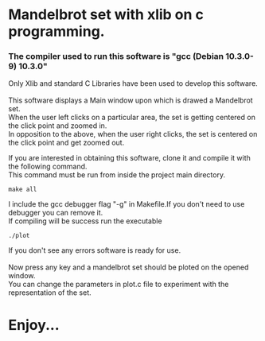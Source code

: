 # Mandelbrot set with xlib on c programming.
### The compiler used to run this software is "gcc (Debian 10.3.0-9) 10.3.0"
Only Xlib and standard C Libraries have been used to develop this software.<br><br>
This software displays a Main window upon which is drawed a Mandelbrot set.<br>
When the user left clicks on a particular area, the set is getting centered on the click point and zoomed in.<br>
In opposition to the above, when the user right clicks, the set is centered on the click point and get zoomed out.<br>

If you are interested in obtaining this software, clone it and compile it with the following command.<br>
This command must be run from inside the project main directory.<br>
```
make all
```
I include the gcc debugger flag "-g" in Makefile.If you don't need to use debugger you can remove it.<br>
If compiling will be success run the executable
```
./plot
```
If you don't see any errors software is ready for use.<br><br>
Now press any key and a mandelbrot set should be ploted on the opened window.<br>
You can change the parameters in plot.c file to experiment with the representation of the set.

# Enjoy...